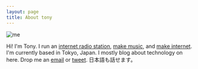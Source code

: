 ```yaml
---
layout: page
title: About tony
---
```


![me](https://avatars2.githubusercontent.com/u/66243?v=2&s=460)

Hi! I'm Tony. I run an [internet radio station](http://datafruits.fm/), [make
music](https://soundcloud.com/firedrill), and [make
internet](https://github.com/mcfiredrill). I'm
currently based in Tokyo, Japan. I mostly blog about technology on here. Drop me
an [email](mailto:mcfiredrill@gmail.com) or
[tweet](https://twitter.com/freedrull). 日本語も話せます。
